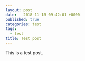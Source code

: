 ```yaml
---
layout: post
date:   2018-11-15 09:42:01 +0000
published: true
categories: test
tags:
  - test
title: Test post
---
```


This is a test post.
